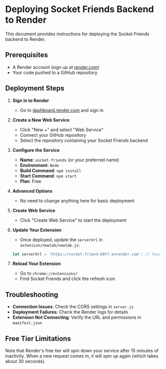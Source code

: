 # Deploying Socket Friends Backend to Render

This document provides instructions for deploying the Socket Friends backend to Render.

## Prerequisites

- A Render account (sign up at [render.com](https://render.com))
- Your code pushed to a GitHub repository

## Deployment Steps

1. **Sign in to Render**
   - Go to [dashboard.render.com](https://dashboard.render.com) and sign in

2. **Create a New Web Service**
   - Click "New +" and select "Web Service"
   - Connect your GitHub repository
   - Select the repository containing your Socket Friends backend

3. **Configure the Service**
   - **Name**: `socket-friends` (or your preferred name)
   - **Environment**: `Node`
   - **Build Command**: `npm install`
   - **Start Command**: `npm start`
   - **Plan**: Free

4. **Advanced Options**
   - No need to change anything here for basic deployment

5. **Create Web Service**
   - Click "Create Web Service" to start the deployment

6. **Update Your Extension**
   - Once deployed, update the `serverUrl` in `extension/newtab/newtab.js`:
   ```javascript
   let serverUrl = 'https://socket-friend-b0t7.onrender.com'; // Your deployed Render URL
   ```

7. **Reload Your Extension**
   - Go to `chrome://extensions/`
   - Find Socket Friends and click the refresh icon

## Troubleshooting

- **Connection Issues**: Check the CORS settings in `server.js`
- **Deployment Failures**: Check the Render logs for details
- **Extension Not Connecting**: Verify the URL and permissions in `manifest.json`

## Free Tier Limitations

Note that Render's free tier will spin down your service after 15 minutes of inactivity. When a new request comes in, it will spin up again (which takes about 30 seconds). 